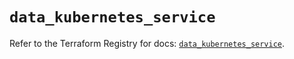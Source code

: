# `data_kubernetes_service`

Refer to the Terraform Registry for docs: [`data_kubernetes_service`](https://registry.terraform.io/providers/hashicorp/kubernetes/2.35.1/docs/data-sources/service).
